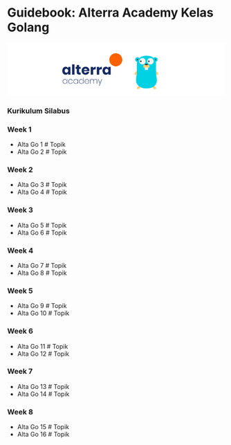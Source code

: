 # Guidebook: Alterra Academy Kelas Golang

![Header](assets/banner.png)

### Kurikulum Silabus
### Week 1
- Alta Go 1 # Topik
- Alta Go 2 # Topik
### Week 2
- Alta Go 3 # Topik
- Alta Go 4 # Topik
### Week 3
- Alta Go 5 # Topik
- Alta Go 6 # Topik
### Week 4
- Alta Go 7 # Topik
- Alta Go 8 # Topik
### Week 5
- Alta Go 9 # Topik
- Alta Go 10 # Topik
### Week 6
- Alta Go 11 # Topik
- Alta Go 12 # Topik
### Week 7
- Alta Go 13 # Topik
- Alta Go 14 # Topik
### Week 8
- Alta Go 15 # Topik
- Alta Go 16 # Topik